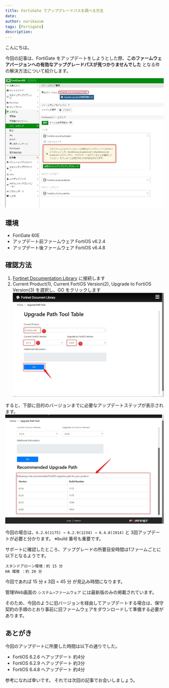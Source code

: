 ```yaml
---
title: FortiGate でアップグレードパスを調べる方法
date: 
author: norikazum
tags: [Fortigate]
description: 
---
```


こんにちは。

今回の記事は、FortiGate をアップデートをしようとした際、**このファームウェアバージョンへの有効なアップグレードパスが見つかりませんでした** となる件の解決方法について紹介します。

![](images/2022-03-17_16h23_04.jpg)

## 環境
- ForiGate 60E
- アップデート前ファームウェア FortiOS v6.2.4
- アップデート後ファームウェア FortiOS v6.4.8

## 確認方法

1. [Fortinet Documentation Library](https://docs.fortinet.com/upgrade-tool) に接続します
1. Current Product(1), Current FortiOS Version(2), Upgrade to FortiOS Version(3) を選択し、GO をクリックします
![](images/2022-03-17_17h32_11.jpg)

すると、下部に目的のバージョンまでに必要なアップデートステップが表示されます。
![](images/2022-03-17_17h33_31.jpg)

今回の場合は、`6.2.6(1175) → 6.2.9(1234) → 6.4.8(1914)` と 3回アップデートが必要と分かります。
※build 番号も重要です。

サポートに確認したところ、アップグレードの所要目安時間は1ファームごとに以下となるようです。

```
スタンドアローン環境：約 15 分
HA 環境 ：約 20 分
```

今回であれば 15 分 x 3回 = 45 分 が見込み時間になります。

管理Web画面の `システム→ファームウェア` には最新版のみの掲載されています。

そのため、今回のように旧バージョンを経由してアップデートする場合は、保守契約の手順のとおり事前に旧ファームウェアをダウンロードして準備する必要があります。

## あとがき

今回のアップデートに所要した時間は以下の通りでした。

- FortiOS 6.2.6 へアップデート 約4分
- FortiOS 6.2.9 へアップデート 約3分
- FortiOS 6.4.8 へアップデート 約4分

参考になれば幸いです。
それでは次回の記事でお会いしましょう。
